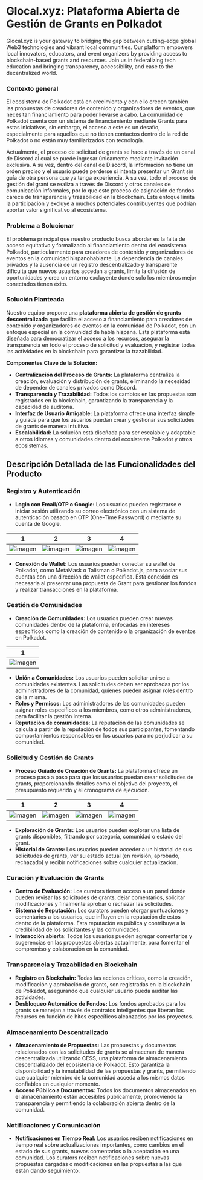 # Glocal.xyz: Plataforma Abierta de Gestión de Grants en Polkadot

Glocal.xyz is your gateway to bridging the gap between cutting-edge global Web3 technologies and vibrant local communities. Our platform empowers local innovators, educators, and event organizers by providing access to blockchain-based grants and resources. Join us in federalizing tech education and bringing transparency, accessibility, and ease to the decentralized world.

### Contexto general

El ecosistema de Polkadot está en crecimiento y con ello crecen también las propuestas de creadores de contenido y organizadores de eventos, que necesitan financiamiento para poder llevarse a cabo. La comunidad de Polkadot cuenta con un sistema de financiamiento mediante Grants para estas iniciativas, sin embargo, el acceso a este es un desafío, especialmente para aquellos que no tienen contactos dentro de la red de Polkadot o no están muy familiarizados con tecnología. 

Actualmente, el proceso de solicitud de grants se hace a través de un canal de Discord al cual se puede ingresar únicamente mediante invitación exclusiva. A su vez, dentro del canal de Discord, la información no tiene un orden preciso y el usuario puede perderse si intenta presentar un Grant sin guía de otra persona que ya tenga experiencia. A su vez, todo el proceso de gestión del grant se realiza a través de Discord y otros canales de comunicación informales, por lo que este proceso de asignación de fondos carece de transparencia y trazabilidad en la blockchain. Este enfoque limita la participación y excluye a muchos potenciales contribuyentes que podrían aportar valor significativo al ecosistema.

### **Problema a Solucionar**

El problema principal que nuestro producto busca abordar es la falta de acceso equitativo y formalizado al financiamiento dentro del ecosistema Polkadot, particularmente para creadores de contenido y organizadores de eventos en la comunidad hispanohablante. La dependencia de canales privados y la ausencia de un registro descentralizado y transparente dificulta que nuevos usuarios accedan a grants, limita la difusión de oportunidades y crea un entorno excluyente donde solo los miembros mejor conectados tienen éxito.

### **Solución Planteada**

Nuestro equipo propone una **plataforma abierta de gestión de grants descentralizada** que facilita el acceso a financiamiento para creadores de contenido y organizadores de eventos en la comunidad de Polkadot, con un enfoque especial en la comunidad de habla hispana. Esta plataforma está diseñada para democratizar el acceso a los recursos, asegurar la transparencia en todo el proceso de solicitud y evaluación, y registrar todas las actividades en la blockchain para garantizar la trazabilidad.

**Componentes Clave de la Solución:**

- **Centralización del Proceso de Grants:** La plataforma centraliza la creación, evaluación y distribución de grants, eliminando la necesidad de depender de canales privados como Discord.
- **Transparencia y Trazabilidad:** Todos los cambios en las propuestas son registrados en la blockchain, garantizando la transparencia y la capacidad de auditoría.
- **Interfaz de Usuario Amigable:** La plataforma ofrece una interfaz simple y guiada para que los usuarios puedan crear y gestionar sus solicitudes de grants de manera intuitiva.
- **Escalabilidad:** La solución está diseñada para ser escalable y adaptable a otros idiomas y comunidades dentro del ecosistema Polkadot y otros ecosistemas.

## **Descripción Detallada de las Funcionalidades del Producto**

### **Registro y Autenticación**

- **Login con Email/OTP o Google:** Los usuarios pueden registrarse e iniciar sesión utilizando su correo electrónico con un sistema de autenticación basado en OTP (One-Time Password) o mediante su cuenta de Google.

| 1 | 2 | 3 | 4 |
| --- | --- | --- | --- |
| ![imagen](https://github.com/user-attachments/assets/936a3e7d-57c2-4626-8f60-84b83f8899bb) | ![imagen](https://github.com/user-attachments/assets/64e7a729-c641-4cef-9bff-1489d7969285) | ![imagen](https://github.com/user-attachments/assets/622e35b2-042c-4ddd-9b70-0f3d63675fd4) | ![imagen](https://github.com/user-attachments/assets/c7d99874-6be0-4a9c-8667-04991082b101) |

- **Conexión de Wallet:** Los usuarios pueden conectar su wallet de Polkadot, como MetaMask o Talisman o Polkadot.js, para asociar sus cuentas con una dirección de wallet específica. Esta conexión es necesaria al presentar una propuesta de Grant para gestionar los fondos y realizar transacciones en la plataforma.

### **Gestión de Comunidades**

- **Creación de Comunidades:** Los usuarios pueden crear nuevas comunidades dentro de la plataforma, enfocadas en intereses específicos como la creación de contenido o la organización de eventos en Polkadot.

| 1 |
| --- | 
| ![imagen](https://github.com/user-attachments/assets/ddf90a1f-0425-4c51-9a5d-dece8ea31abc) |

- **Unión a Comunidades:** Los usuarios pueden solicitar unirse a comunidades existentes. Las solicitudes deben ser aprobadas por los administradores de la comunidad, quienes pueden asignar roles dentro de la misma.
- **Roles y Permisos:** Los administradores de las comunidades pueden asignar roles específicos a los miembros, como otros administradores, para facilitar la gestión interna.
- **Reputación de comunidades**: La reputación de las comunidades se calcula a partir de la reputación de todos sus participantes, fomentando comportamientos responsables en los usuarios para no perjudicar a su comunidad.

### **Solicitud y Gestión de Grants**

- **Proceso Guiado de Creación de Grants:** La plataforma ofrece un proceso paso a paso para que los usuarios puedan crear solicitudes de grants, proporcionando detalles como el objetivo del proyecto, el presupuesto requerido y el cronograma de ejecución.

| 1 | 2 | 3 | 4 |
| --- | --- | --- | --- |
| ![imagen](https://github.com/user-attachments/assets/b3e23cd0-538e-40c0-9b61-452414315476) | ![imagen](https://github.com/user-attachments/assets/82773b31-a906-4120-896f-50e621004871) | ![imagen](https://github.com/user-attachments/assets/5df048fe-baeb-41f4-ab85-09def48f0343) | ![imagen](https://github.com/user-attachments/assets/3792cb95-be28-4eb5-b684-948448a23d67) |

- **Exploración de Grants:** Los usuarios pueden explorar una lista de grants disponibles, filtrando por categoría, comunidad o estado del grant.
- **Historial de Grants:** Los usuarios pueden acceder a un historial de sus solicitudes de grants, ver su estado actual (en revisión, aprobado, rechazado) y recibir notificaciones sobre cualquier actualización.

### **Curación y Evaluación de Grants**

- **Centro de Evaluación:** Los curators tienen acceso a un panel donde pueden revisar las solicitudes de grants, dejar comentarios, solicitar modificaciones y finalmente aprobar o rechazar las solicitudes.
- **Sistema de Reputación:** Los curators pueden otorgar puntuaciones y comentarios a los usuarios, que influyen en la reputación de estos dentro de la plataforma. Esta reputación es pública y contribuye a la credibilidad de los solicitantes y las comunidades.
- **Interacción abierta**: Todos los usuarios pueden agregar comentarios y sugerencias en las propuestas abiertas actualmente, para fomentar el compromiso y colaboración en la comunidad.

### **Transparencia y Trazabilidad en Blockchain**

- **Registro en Blockchain:** Todas las acciones críticas, como la creación, modificación y aprobación de grants, son registradas en la blockchain de Polkadot, asegurando que cualquier usuario pueda auditar las actividades.
- **Desbloqueo Automático de Fondos:** Los fondos aprobados para los grants se manejan a través de contratos inteligentes que liberan los recursos en función de hitos específicos alcanzados por los proyectos.

### **Almacenamiento Descentralizado**

- **Almacenamiento de Propuestas:** Las propuestas y documentos relacionados con las solicitudes de grants se almacenan de manera descentralizada utilizando CESS, una plataforma de almacenamiento descentralizado del ecosistema de Polkadot. Esto garantiza la disponibilidad y la inmutabilidad de las propuestas y grants, permitiendo que cualquier miembro de la comunidad acceda a los mismos datos confiables en cualquier momento.
- **Acceso Público a Documentos:** Todos los documentos almacenados en el almacenamiento están accesibles públicamente, promoviendo la transparencia y permitiendo la colaboración abierta dentro de la comunidad.

### **Notificaciones y Comunicación**

- **Notificaciones en Tiempo Real:** Los usuarios reciben notificaciones en tiempo real sobre actualizaciones importantes, como cambios en el estado de sus grants, nuevos comentarios o la aceptación en una comunidad. Los curators reciben notificaciones sobre nuevas propuestas cargadas o modificaciones en las propuestas a las que están dando seguimiento.
